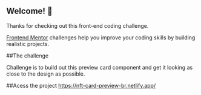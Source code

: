 

## Welcome! 👋

Thanks for checking out this front-end coding challenge.

[Frontend Mentor](https://www.frontendmentor.io) challenges help you improve your coding skills by building realistic projects.




##The challenge

 Challenge is to build out this preview card component and get it looking as close to the design as possible.

##Acess the project
https://nft-card-preview-br.netlify.app/


